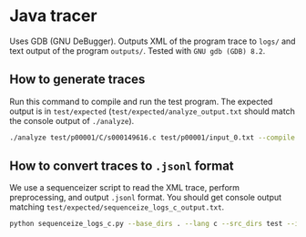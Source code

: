 # Java tracer

Uses GDB (GNU DeBugger). Outputs XML of the program trace to `logs/` and text output of the program `outputs/`.
Tested with `GNU gdb (GDB) 8.2`.

## How to generate traces

Run this command to compile and run the test program. The expected output is in `test/expected` (`test/expected/analyze_output.txt` should match the console output of `./analyze`).

```bash
./analyze test/p00001/C/s000149616.c test/p00001/input_0.txt --compile --infer_output_files -v  # Compile and run test/test.cpp with input test/input.txt; output to logs/ and outputs/
```

## How to convert traces to `.jsonl` format

We use a sequenceizer script to read the XML trace, perform preprocessing, and output `.jsonl` format.
You should get console output matching `test/expected/sequenceize_logs_c_output.txt`.

```bash
python sequenceize_logs_c.py --base_dirs . --lang c --src_dirs test --input_dirs test
```
